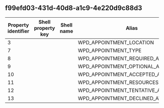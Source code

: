 ## f99efd03-431d-40d8-a1c9-4e220d9c88d3

Property identifier | Shell property key | Shell name | Alias
--- | --- | --- | ---
3 |  |  | WPD_APPOINTMENT_LOCATION
7 |  |  | WPD_APPOINTMENT_TYPE
8 |  |  | WPD_APPOINTMENT_REQUIRED_ATTENDEES
9 |  |  | WPD_APPOINTMENT_OPTIONAL_ATTENDEES
10 |  |  | WPD_APPOINTMENT_ACCEPTED_ATTENDEES
11 |  |  | WPD_APPOINTMENT_RESOURCES
12 |  |  | WPD_APPOINTMENT_TENTATIVE_ATTENDEES
13 |  |  | WPD_APPOINTMENT_DECLINED_ATTENDEES

